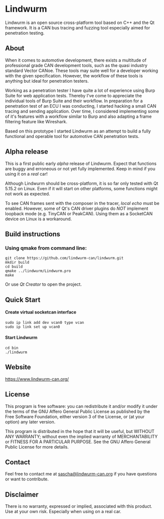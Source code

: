 


# Lindwurm

Lindwurm is an open source cross-platform tool based on C++ and the Qt framework. It is a CAN bus tracing and fuzzing tool especially aimed for penetration testing.

## About

When it comes to automotive development, there exists a multitude of professional grade CAN development tools, such as the quasi industry standard Vector CANoe. These tools may suite well for a developer working with the given specification. However, the workflow of these tools is anything but ideal for penetration testers.

Working as a penetration tester I have quite a lot of experience using Burp Suite for web application tests. Thereby I've come to appreciate the individual tools of Burp Suite and their workflow. In preparation for a penetration test of an ECU I was conducting, I started hacking a small CAN tracing and sending application. Over time, I considered implementing some of it's features with a workflow similar to Burp and also adapting a frame filtering feature like Wireshark.

Based on this prototype I started Lindwurm as an attempt to build a fully functional and operable tool for automotive CAN penetration tests.

## Alpha release

This is a first public early *alpha* release of Lindwurm. Expect that functions are buggy and erroneous or not yet fully implemented. Keep in mind if you using it on a *real* car!

Although Lindwurm should be cross-platform, it is so far only tested with Qt 5.15.2 on Linux. Even if it will start on other platforms, some functions might not work as expected.

To see CAN frames sent with the composer in the tracer, *local echo* must be enabled. However, some of Qt's CAN driver plugins do *NOT* implement loopback mode (e.g. TinyCAN or PeakCAN). Using them as a SocketCAN device on Linux is a workaround.

## Build instructions

### Using qmake from command line:

```
git clone https://github.com/lindwurm-can/lindwurm.git
mkdir build
cd build
qmake ../lindwurm/Lindwurm.pro
make
```

Or use *Qt Creator* to open the project.


## Quick Start

#### Create virtual socketcan interface
```
sudo ip link add dev vcan0 type vcan
sudo ip link set up vcan0
```
#### Start Lindwurm
```
cd bin
./lindwurm
```

## Website

https://www.lindwurm-can.org/

## License

This program is free software: you can redistribute it and/or modify it under the terms of the GNU Affero General Public License as published by the Free Software Foundation, either version 3 of the License, or (at your option) any later version.
 
This program is distributed in the hope that it will be useful, but WITHOUT ANY WARRANTY; without even the implied warranty of MERCHANTABILITY or FITNESS FOR A PARTICULAR PURPOSE.  See the GNU Affero General Public License for more details.

## Contact

Feel free to contact me at sascha@lindwurm-can.org if you have questions or want to contribute.

## Disclaimer

There is no warranty, expressed or implied, associated with this product. Use at your own risk. Especially when using on a real car.

